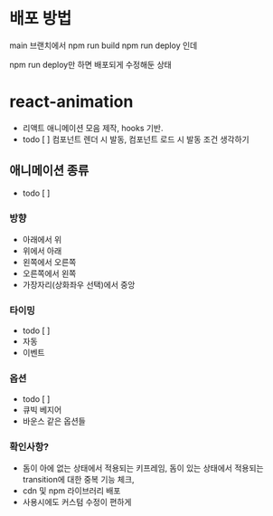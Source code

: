 # 배포 방법
main 브랜치에서 
npm run build 
npm run deploy 인데 

npm run deploy만 하면 배포되게 수정해둔 상태

# react-animation
- 리액트 애니메이션 모음 제작, hooks 기반.
- todo [ ] 컴포넌트 렌더 시 발동, 컴포넌트 로드 시 발동 조건 생각하기

## 애니메이션 종류
- todo [ ]
### 방향
- 아래에서 위
- 위에서 아래
- 왼쪽에서 오른쪽
- 오른쪽에서 왼쪽
- 가장자리(상화좌우 선택)에서 중앙

### 타이밍
- todo [ ]
- 자동 
- 이벤트

### 옵션
- todo [ ]
- 큐빅 베지어
- 바운스 같은 옵션들

### 확인사항?
- 돔이 아에 없는 상태에서 적용되는 키프레임, 돔이 있는 상태에서 적용되는 transition에 대한 중복 기능 체크, 
- cdn 및 npm 라이브러리 배포
- 사용시에도 커스텀 수정이 편하게 
